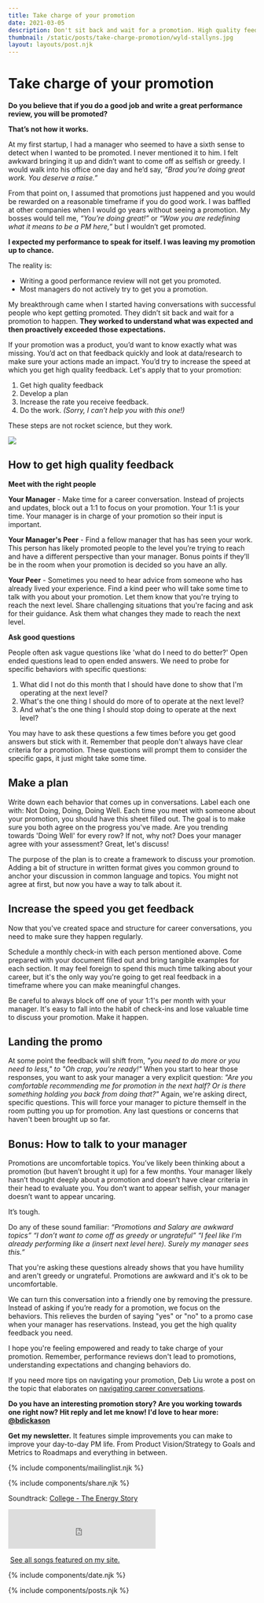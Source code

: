 ```yaml
---
title: Take charge of your promotion
date: 2021-03-05
description: Don't sit back and wait for a promotion. High quality feedback at a faster rate will increase the likelihood you get promoted.
thumbnail: /static/posts/take-charge-promotion/wyld-stallyns.jpg
layout: layouts/post.njk
---
```


# Take charge of your promotion

**Do you believe that if you do a good job and write a great performance review, you will be promoted?**

**That’s not how it works.**

At my first startup, I had a manager who seemed to have a sixth sense to detect when I wanted to be promoted. I never mentioned it to him. I felt awkward bringing it up and didn’t want to come off as selfish or greedy. I would walk into his office one day and he’d say, *“Brad you’re doing great work. You deserve a raise.”* 

From that point on, I assumed that promotions just happened and you would be rewarded on a reasonable timeframe if you do good work. I was baffled at other companies when I would go years without seeing a promotion. My bosses would tell me, *“You’re doing great!”* or *“Wow you are redefining what it means to be a PM here,”* but I wouldn’t get promoted.

**I expected my performance to speak for itself. I was leaving my promotion up to chance.**

The reality is:

* Writing a good performance review will not get you promoted.
* Most managers do not actively try to get you a promotion.

My breakthrough came when I started having conversations with successful people who kept getting promoted. They didn’t sit back and wait for a promotion to happen. **They worked to understand what was expected and then proactively exceeded those expectations.**

If your promotion was a product, you’d want to know exactly what was missing. You’d act on that feedback quickly and look at data/research to make sure your actions made an impact. You’d try to increase the speed at which you get high quality feedback. Let's apply that to your promotion:

1. Get high quality feedback
2. Develop a plan
3. Increase the rate you receive feedback.
4. Do the work. *(Sorry, I can’t help you with this one!)*

These steps are not rocket science, but they work.

<img src="{{ thumbnail }}" />

## How to get high quality feedback

**Meet with the right people**

**Your Manager** - Make time for a career conversation. Instead of projects and updates, block out a 1:1 to focus on your promotion. Your 1:1 is your time. Your manager is in charge of your promotion so their input is important.

**Your Manager's Peer** - Find a fellow manager that has has seen your work. This person has likely promoted people to the level you’re trying to reach and have a different perspective than your manager. Bonus points if they’ll be in the room when your promotion is decided so you have an ally.

**Your Peer** - Sometimes you need to hear advice from someone who has already lived your experience. Find a kind peer who will take some time to talk with you about your promotion. Let them know that you're trying to reach the next level. Share challenging situations that you're facing and ask for their guidance. Ask them what changes they made to reach the next level.

**Ask good questions**

People often ask vague questions like 'what do I need to do better?' Open ended questions lead to open ended answers. We need to probe for specific behaviors with specific questions:

1. What did I not do this month that I should have done to show that I'm operating at the next level?
2. What's the one thing I should do more of to operate at the next level?
3. And what's the one thing I should stop doing to operate at the next level?

You may have to ask these questions a few times before you get good answers but stick with it. Remember that people don't always have clear criteria for a promotion. These questions will prompt them to consider the specific gaps, it just might take some time.


## Make a plan

Write down each behavior that comes up in conversations. Label each one with: Not Doing, Doing, Doing Well. Each time you meet with someone about your promotion, you should have this sheet filled out. The goal is to make sure you both agree on the progress you've made. Are you trending towards 'Doing Well' for every row? If not, why not? Does your manager agree with your assessment? Great, let's discuss!

The purpose of the plan is to create a framework to discuss your promotion. Adding a bit of structure in written format gives you common ground to anchor your discussion in common language and topics. You might not agree at first, but now you have a way to talk about it.


## Increase the speed you get feedback

Now that you've created space and structure for career conversations, you need to make sure they happen regularly.

Schedule a monthly check-in with each person mentioned above. Come prepared with your document filled out and bring tangible examples for each section. It may feel foreign to spend this much time talking about your career, but it's the only way you're going to get real feedback in a timeframe where you can make meaningful changes.

Be careful to always block off one of your 1:1's per month with your manager. It's easy to fall into the habit of check-ins and lose valuable time to discuss your promotion. Make it happen.

## Landing the promo

At some point the feedback will shift from, *"you need to do more or you need to less," to "Oh crap, you're ready!"* When you start to hear those responses, you want to ask your manager a very explicit question: *"Are you comfortable recommending me for promotion in the next half? Or is there something holding you back from doing that?"* Again, we're asking direct, specific questions. This will force your manager to picture themself in the room putting you up for promotion. Any last questions or concerns that haven't been brought up so far.

## Bonus: How to talk to your manager

Promotions are uncomfortable topics. You’ve likely been thinking about a promotion (but haven’t brought it up) for a few months. Your manager likely hasn’t thought deeply about a promotion and doesn’t have clear criteria in their head to evaluate you. You don’t want to appear selfish, your manager doesn’t want to appear uncaring.

It’s tough.

Do any of these sound familiar: 
*“Promotions and Salary are awkward topics”*
*“I don’t want to come off as greedy or ungrateful”*
*“I feel like I’m already performing like a (insert next level here). Surely my manager sees this.”*

That you're asking these questions already shows that you have humility and aren't greedy or ungrateful. Promotions are awkward and it's ok to be uncomfortable.

We can turn this conversation into a friendly one by removing the pressure. Instead of asking if you’re ready for a promotion, we focus on the behaviors. This relieves the burden of saying "yes" or "no" to a promo case when your manager has reservations. Instead, you get the high quality feedback you need.


I hope you're feeling empowered and ready to take charge of your promotion. Remember, performance reviews don't lead to promotions, understanding expectations and changing behaviors do.

If you need more tips on navigating your promotion, Deb Liu wrote a post on the topic that elaborates on [navigating career conversations](https://debliu.substack.com/p/choose-your-own-adventure).

**Do you have an interesting promotion story? Are you working towards one right now? Hit reply and let me know! I'd love to hear more: [@bdickason](http://twitter.com/bdickason)**

<strong>Get my newsletter.</strong>  It features simple improvements you can make to improve your day-to-day PM life. From Product Vision/Strategy to Goals and Metrics to Roadmaps and everything in between.


{% include components/mailinglist.njk %}

{% include components/share.njk %}

Soundtrack: [College - The Energy Story](https://www.youtube.com/watch?v=f1cONoRIa6Y)
<iframe src="https://open.spotify.com/embed/track/2AYWQMI8f2zUXV3EG4vZYH" width="300" height="80" frameborder="0" allowtransparency="true" allow="encrypted-media"></iframe>

<img id="spotify"> [See all songs featured on my site.](https://open.spotify.com/playlist/1sjamnHIeKEKqkYVwFtXo9?si=NAShg2i5TzetT69GKQ9Irw)

{% include components/date.njk %}

{% include components/posts.njk %}
